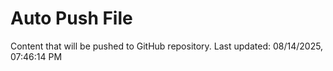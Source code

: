 # Auto Push File

Content that will be pushed to GitHub repository.
Last updated: 08/14/2025, 07:46:14 PM